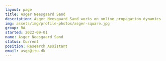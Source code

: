 ---layout: pagetitle: Asger Neesgaard Sanddescription: Asger Neesgaard Sand works on online propagation dynamics. He is currently working on studying cross-platform propagation of news content.img: assets/img/profile-photos/asger-square.jpggroup: RAstarted: 2022-09-01name: Asger Neesgaard Sandstatus: Currentposition: Research Assistantemail: asgs@itu.dk---